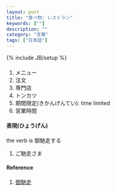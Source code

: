 ```yaml
---
layout: post
title: "食べ物: レストラン"
keywords: [""]
description: ""
category: "言葉"
tags: ["日本語"]
---
```

{% include JB/setup %}


####
1. メニュー
2. 注文
3. 専門店
4. トンカツ
5. 期間限定(きかんげんてい): time limited
6. 営業時間


#### 表現(ひょうげん)
the verb is 御馳走する
1. ご馳走さま



#### Reference
1. [御馳走](http://maggiesensei.com/2009/08/31/itadakimasu-gochisou-sama/)
